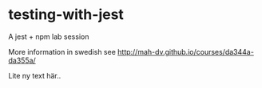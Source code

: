 # testing-with-jest
A jest + npm lab session

More information in swedish see 
http://mah-dv.github.io/courses/da344a-da355a/

Lite ny text här..

